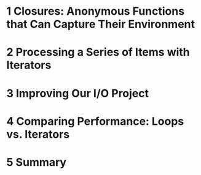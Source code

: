 

# 1 Closures: Anonymous Functions that Can Capture Their Environment




# 2 Processing a Series of Items with Iterators



# 3 Improving Our I/O Project


# 4 Comparing Performance: Loops vs. Iterators



# 5 Summary










